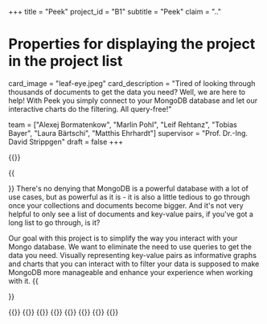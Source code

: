 +++
title = "Peek"
project_id = "B1"
subtitle = "Peek"
claim = ".."

# Properties for displaying the project in the project list
card_image = "leaf-eye.jpeg"
card_description = "Tired of looking through thousands of documents to get the data you need? Well, we are here to help! With Peek you simply connect to your MongoDB database and let our interactive charts do the filtering. All query-free!" 

team = ["Alexej Bormatenkow", "Marlin Pohl", "Leif Rehtanz", "Tobias Bayer", "Laura Bärtschi", "Matthis Ehrhardt"]
supervisor = "Prof. Dr.-Ing. David Strippgen" 
draft = false
+++

{{<team-member image="app_functionality.gif" name="App Functionality">}}

{{<section title="Our Goal">}}
There's no denying that MongoDB is a powerful database with a lot of use cases, but as powerful as it is - it is also a little tedious to go through once your collections and documents become bigger. And it's not very helpful to only see a list of documents and key-value pairs, if you've got a long list to go through, is it?

Our goal with this project is to simplify the way you interact with your Mongo database. We want to eliminate the need to use queries to get the data you need. Visually representing key-value pairs as informative graphs and charts that you can interact with to filter your data is supposed to make MongoDB more manageable and enhance your experience when working with it.
{{</section>}}

{{<gallery>}}
{{<team-member image="alexej.png" name="Alexej">}}
{{<team-member image="marlin.png" name="Marlin">}}
{{<team-member image="leif.png" name="Leif">}}
{{<team-member image="tobias.png" name="Tobias">}}
{{<team-member image="laura.png" name="Laura">}}
{{<team-member image="matthis.png" name="Matthis">}}
{{</gallery>}}
